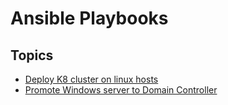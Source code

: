 <h1>Ansible Playbooks</h1>

<h2>Topics</h2>

- <a href='https://github.com/GiorgosKoulouris/MDs-and-pages/tree/main/ansible-playbooks/linux-deploy-k8-cluster/'>Deploy K8 cluster on linux hosts</a>
- <a href='https://github.com/GiorgosKoulouris/MDs-and-pages/tree/main/ansible-playbooks/windows-promote-to-dc'>Promote Windows server to Domain Controller</a>